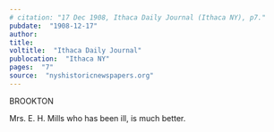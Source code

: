 ```yaml
---
# citation: "17 Dec 1908, Ithaca Daily Journal (Ithaca NY), p7."
pubdate:  "1908-12-17"
author: 
title: 
voltitle:  "Ithaca Daily Journal"
publocation:  "Ithaca NY"
pages:  "7"
source:  "nyshistoricnewspapers.org"
---
```


BROOKTON

Mrs. E. H. Mills who has been ill, is much better.


